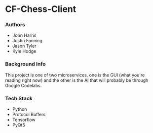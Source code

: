 # CF-Chess-Client

### Authors
- John Harris
- Justin Fanning
- Jason Tyler
- Kyle Hodge

### Background Info
This project is one of two microservices, one is the GUI (what you're reading right now)
and the other is the AI that will probably be through Google Codelabs.

### Tech Stack
- Python
- Protocol Buffers
- Tensorflow
- PyQt5

